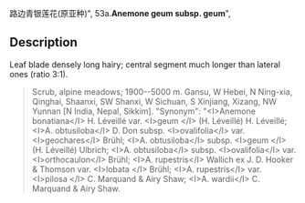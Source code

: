路边青银莲花(原亚种)",
53a.**Anemone geum subsp. geum**",

## Description
Leaf blade densely long hairy; central segment much longer than lateral ones (ratio 3:1).

> Scrub, alpine meadows; 1900--5000 m. Gansu, W Hebei, N Ning-xia, Qinghai, Shaanxi, SW Shanxi, W Sichuan, S Xinjiang, Xizang, NW Yunnan [N India, Nepal, Sikkim].
  "Synonym": "&lt;I&gt;Anemone bonatiana&lt;/I&gt; H. Léveillé var. &lt;I&gt;geum &lt;/I&gt; (H. Léveillé) H. Léveillé; &lt;I&gt;A. obtusiloba&lt;/I&gt; D. Don subsp. &lt;I&gt;ovalifolia&lt;/I&gt; var. &lt;I&gt;geochares&lt;/I&gt; Brühl; &lt;I&gt;A. obtusiloba&lt;/I&gt; subsp. &lt;I&gt;geum &lt;/I&gt; (H. Léveillé) Ulbrich; &lt;I&gt;A. obtusiloba&lt;/I&gt; subsp. &lt;I&gt;ovalifolia&lt;/I&gt; var. &lt;I&gt;orthocaulon&lt;/I&gt; Brühl; &lt;I&gt;A. rupestris&lt;/I&gt; Wallich ex J. D. Hooker &amp; Thomson var. &lt;I&gt;lobata &lt;/I&gt; Brühl; &lt;I&gt;A. rupestris&lt;/I&gt; var. &lt;I&gt;pilosa &lt;/I&gt; C. Marquand &amp; Airy Shaw; &lt;I&gt;A. wardii&lt;/I&gt; C. Marquand &amp; Airy Shaw.
